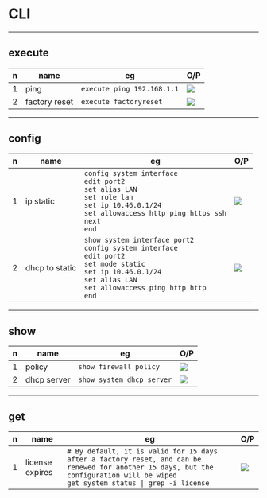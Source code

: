 # CLI

---

## execute
|n|name|eg|O/P|
|-|----|--|---|
|1|ping|`execute ping 192.168.1.1`|<img src="https://i.imgur.com/EreUhLZ.png">|
|2|factory reset|`execute factoryreset`|<img src="https://i.imgur.com/3SILhpx.png">|

---

## config
|n|name|eg|O/P|
|-|----|--|---|
|1|ip static|`config system interface`<br/>`edit port2`<br/>`set alias LAN`<br/>`set role lan`<br/>`set ip 10.46.0.1/24`<br/>`set allowaccess http ping https ssh`<br/>`next`<br/>`end`|<img src="https://i.imgur.com/5NJyjXq.png">|
|2|dhcp to static|`show system interface port2`<br/>`config system interface`<br/>`edit port2`<br/>`set mode static`<br/>`set ip 10.46.0.1/24`<br/>`set alias LAN`<br/>`set allowaccess ping http http`<br/>`end`|<img src="https://i.imgur.com/IT6ON6p.png">|

---

## show
|n|name|eg|O/P|
|-|----|--|---|
|1|policy|`show firewall policy`|<img src="https://i.imgur.com/DA0BQrL.png">|
|2|dhcp server|`show system dhcp server`|<img src="https://i.imgur.com/guk22Ta.png">|

---

## get
|n|name|eg|O/P|
|-|----|--|---|
|1|license expires|`# By default, it is valid for 15 days after a factory reset, and can be renewed for another 15 days, but the configuration will be wiped`<br/>`get system status \| grep -i license`|<img src="https://i.imgur.com/ZjCSuJR.png">|

